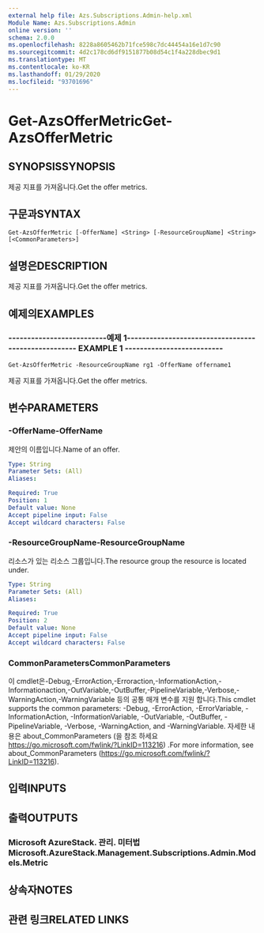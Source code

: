 ```yaml
---
external help file: Azs.Subscriptions.Admin-help.xml
Module Name: Azs.Subscriptions.Admin
online version: ''
schema: 2.0.0
ms.openlocfilehash: 8228a8605462b71fce598c7dc44454a16e1d7c90
ms.sourcegitcommit: 4d2c178cd6df9151877b08d54c1f4a228dbec9d1
ms.translationtype: MT
ms.contentlocale: ko-KR
ms.lasthandoff: 01/29/2020
ms.locfileid: "93701696"
---
```

# <span data-ttu-id="57bcc-101">Get-AzsOfferMetric</span><span class="sxs-lookup"><span data-stu-id="57bcc-101">Get-AzsOfferMetric</span></span>

## <span data-ttu-id="57bcc-102">SYNOPSIS</span><span class="sxs-lookup"><span data-stu-id="57bcc-102">SYNOPSIS</span></span>
<span data-ttu-id="57bcc-103">제공 지표를 가져옵니다.</span><span class="sxs-lookup"><span data-stu-id="57bcc-103">Get the offer metrics.</span></span>

## <span data-ttu-id="57bcc-104">구문과</span><span class="sxs-lookup"><span data-stu-id="57bcc-104">SYNTAX</span></span>

```
Get-AzsOfferMetric [-OfferName] <String> [-ResourceGroupName] <String> [<CommonParameters>]
```

## <span data-ttu-id="57bcc-105">설명은</span><span class="sxs-lookup"><span data-stu-id="57bcc-105">DESCRIPTION</span></span>
<span data-ttu-id="57bcc-106">제공 지표를 가져옵니다.</span><span class="sxs-lookup"><span data-stu-id="57bcc-106">Get the offer metrics.</span></span>

## <span data-ttu-id="57bcc-107">예제의</span><span class="sxs-lookup"><span data-stu-id="57bcc-107">EXAMPLES</span></span>

### <span data-ttu-id="57bcc-108">--------------------------예제 1--------------------------</span><span class="sxs-lookup"><span data-stu-id="57bcc-108">-------------------------- EXAMPLE 1 --------------------------</span></span>
```
Get-AzsOfferMetric -ResourceGroupName rg1 -OfferName offername1
```

<span data-ttu-id="57bcc-109">제공 지표를 가져옵니다.</span><span class="sxs-lookup"><span data-stu-id="57bcc-109">Get the offer metrics.</span></span>

## <span data-ttu-id="57bcc-110">변수</span><span class="sxs-lookup"><span data-stu-id="57bcc-110">PARAMETERS</span></span>

### <span data-ttu-id="57bcc-111">-OfferName</span><span class="sxs-lookup"><span data-stu-id="57bcc-111">-OfferName</span></span>
<span data-ttu-id="57bcc-112">제안의 이름입니다.</span><span class="sxs-lookup"><span data-stu-id="57bcc-112">Name of an offer.</span></span>

```yaml
Type: String
Parameter Sets: (All)
Aliases: 

Required: True
Position: 1
Default value: None
Accept pipeline input: False
Accept wildcard characters: False
```

### <span data-ttu-id="57bcc-113">-ResourceGroupName</span><span class="sxs-lookup"><span data-stu-id="57bcc-113">-ResourceGroupName</span></span>
<span data-ttu-id="57bcc-114">리소스가 있는 리소스 그룹입니다.</span><span class="sxs-lookup"><span data-stu-id="57bcc-114">The resource group the resource is located under.</span></span>

```yaml
Type: String
Parameter Sets: (All)
Aliases: 

Required: True
Position: 2
Default value: None
Accept pipeline input: False
Accept wildcard characters: False
```

### <span data-ttu-id="57bcc-115">CommonParameters</span><span class="sxs-lookup"><span data-stu-id="57bcc-115">CommonParameters</span></span>
<span data-ttu-id="57bcc-116">이 cmdlet은-Debug,-ErrorAction,-Erroraction,-InformationAction,-Informationaction,-OutVariable,-OutBuffer,-PipelineVariable,-Verbose,-WarningAction,-WarningVariable 등의 공통 매개 변수를 지원 합니다.</span><span class="sxs-lookup"><span data-stu-id="57bcc-116">This cmdlet supports the common parameters: -Debug, -ErrorAction, -ErrorVariable, -InformationAction, -InformationVariable, -OutVariable, -OutBuffer, -PipelineVariable, -Verbose, -WarningAction, and -WarningVariable.</span></span> <span data-ttu-id="57bcc-117">자세한 내용은 about_CommonParameters (을 참조 하세요 https://go.microsoft.com/fwlink/?LinkID=113216) .</span><span class="sxs-lookup"><span data-stu-id="57bcc-117">For more information, see about_CommonParameters (https://go.microsoft.com/fwlink/?LinkID=113216).</span></span>

## <span data-ttu-id="57bcc-118">입력</span><span class="sxs-lookup"><span data-stu-id="57bcc-118">INPUTS</span></span>

## <span data-ttu-id="57bcc-119">출력</span><span class="sxs-lookup"><span data-stu-id="57bcc-119">OUTPUTS</span></span>

### <span data-ttu-id="57bcc-120">Microsoft AzureStack. 관리. 미터법</span><span class="sxs-lookup"><span data-stu-id="57bcc-120">Microsoft.AzureStack.Management.Subscriptions.Admin.Models.Metric</span></span>

## <span data-ttu-id="57bcc-121">상속자</span><span class="sxs-lookup"><span data-stu-id="57bcc-121">NOTES</span></span>

## <span data-ttu-id="57bcc-122">관련 링크</span><span class="sxs-lookup"><span data-stu-id="57bcc-122">RELATED LINKS</span></span>

